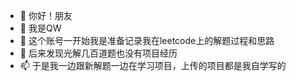 - 👋 你好！朋友
- 👀 我是QW
- 🌱 这个账号一开始我是准备记录我在leetcode上的解题过程和思路
- 💞️ 后来发现光解几百道题也没有项目经历
- 📫 于是我一边跟新解题一边在学习项目，上传的项目都是我自学写的

